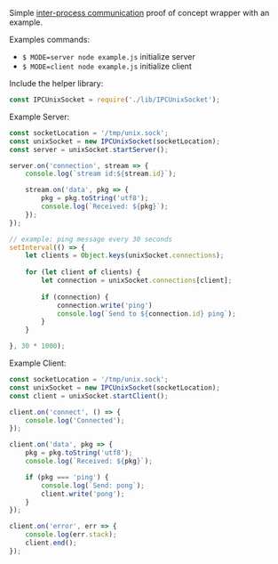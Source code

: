 Simple [inter-process communication][1] proof of concept wrapper with an example.

Examples commands:
- `$ MODE=server node example.js` initialize server
- `$ MODE=client node example.js` initialize client

Include the helper library:
```js
const IPCUnixSocket = require('./lib/IPCUnixSocket');
```

Example Server:
```js
const socketLocation = '/tmp/unix.sock';
const unixSocket = new IPCUnixSocket(socketLocation);
const server = unixSocket.startServer();

server.on('connection', stream => {
	console.log(`stream id:${stream.id}`);

	stream.on('data', pkg => {
		pkg = pkg.toString('utf8');
		console.log(`Received: ${pkg}`);
	});
});

// example: ping message every 30 seconds
setInterval(() => {
	let clients = Object.keys(unixSocket.connections);
	
	for (let client of clients) {
		let connection = unixSocket.connections[client];
		
		if (connection) {
			connection.write('ping')
			console.log(`Send to ${connection.id} ping`);
		}
	}

}, 30 * 1000);
```

Example Client:
```js
const socketLocation = '/tmp/unix.sock';
const unixSocket = new IPCUnixSocket(socketLocation);
const client = unixSocket.startClient();

client.on('connect', () => {
	console.log('Connected');
});

client.on('data', pkg => {
	pkg = pkg.toString('utf8');
	console.log(`Received: ${pkg}`);

	if (pkg === 'ping') {
		console.log(`Send: pong`);
		client.write('pong');
	}
});

client.on('error', err => {
	console.log(err.stack);
	client.end();
});
```

[1]:https://en.wikipedia.org/wiki/Inter-process_communication